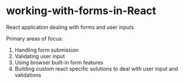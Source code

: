 # working-with-forms-in-React
React application dealing with forms and user inputs

Primary areas of focus:
1. Handling form submission
2. Validating user input
3. Using browser built-in form features
4. Building custom react specific solutions to deal with user input and validations
